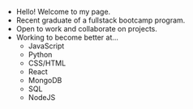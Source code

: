 - Hello! Welcome to my page.
- Recent graduate of a fullstack bootcamp program.
- Open to work and collaborate on projects.
- Working to become better at...  
  - JavaScript
  - Python
  - CSS/HTML
  - React
  - MongoDB
  - SQL
  - NodeJS
